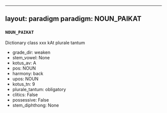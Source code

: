 
---
layout: paradigm
paradigm: NOUN_PAIKAT
---
### ` NOUN_PAIKAT `

Dictionary class xxx kAt plurale tantum
* grade_dir: weaken
* stem_vowel: None
* kotus_av: A
* pos: NOUN
* harmony: back
* upos: NOUN
* kotus_tn: 9
* plurale_tantum: obligatory
* clitics: False
* possessive: False
* stem_diphthong: None
